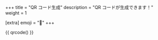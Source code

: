 +++
title = "QR コード生成"
description = "QR コードが生成できます！"
weight = 1

[extra]
emoji = "🔗"
+++

{{ qrcode() }}
